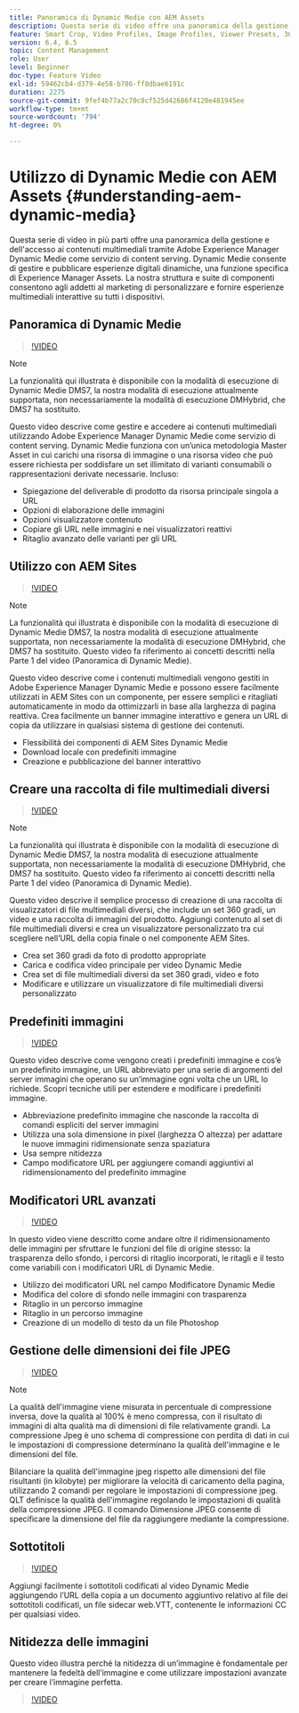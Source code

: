 ```yaml
---
title: Panoramica di Dynamic Medie con AEM Assets
description: Questa serie di video offre una panoramica della gestione e dell’accesso ai contenuti multimediali tramite Adobe Experience Manager Dynamic Medie come servizio di content serving. Dynamic Medie consente di gestire e pubblicare esperienze digitali dinamiche, una funzione specifica di Experience Manager Assets. La nostra struttura e suite di componenti consentono agli addetti al marketing di personalizzare e fornire esperienze multimediali interattive su tutti i dispositivi.
feature: Smart Crop, Video Profiles, Image Profiles, Viewer Presets, 360 VR Video, Image Sets, Spin Sets
version: 6.4, 6.5
topic: Content Management
role: User
level: Beginner
doc-type: Feature Video
exl-id: 59462cb4-d379-4e58-b786-ff8dbae6191c
duration: 2275
source-git-commit: 9fef4b77a2c70c8cf525d42686f4120e481945ee
workflow-type: tm+mt
source-wordcount: '794'
ht-degree: 0%

---
```


# Utilizzo di Dynamic Medie con AEM Assets {#understanding-aem-dynamic-media}

Questa serie di video in più parti offre una panoramica della gestione e dell&#39;accesso ai contenuti multimediali tramite Adobe Experience Manager Dynamic Medie come servizio di content serving. Dynamic Medie consente di gestire e pubblicare esperienze digitali dinamiche, una funzione specifica di Experience Manager Assets. La nostra struttura e suite di componenti consentono agli addetti al marketing di personalizzare e fornire esperienze multimediali interattive su tutti i dispositivi.

## Panoramica di Dynamic Medie

>[!VIDEO](https://video.tv.adobe.com/v/27144?quality=12&learn=on)

>[!NOTE]
>
>La funzionalità qui illustrata è disponibile con la modalità di esecuzione di Dynamic Medie DMS7, la nostra modalità di esecuzione attualmente supportata, non necessariamente la modalità di esecuzione DMHybrid, che DMS7 ha sostituito.

Questo video descrive come gestire e accedere ai contenuti multimediali utilizzando Adobe Experience Manager Dynamic Medie come servizio di content serving. Dynamic Medie funziona con un’unica metodologia Master Asset in cui carichi una risorsa di immagine o una risorsa video che può essere richiesta per soddisfare un set illimitato di varianti consumabili o rappresentazioni derivate necessarie. Incluso:

* Spiegazione del deliverable di prodotto da risorsa principale singola a URL
* Opzioni di elaborazione delle immagini
* Opzioni visualizzatore contenuto
* Copiare gli URL nelle immagini e nei visualizzatori reattivi
* Ritaglio avanzato delle varianti per gli URL

## Utilizzo con AEM Sites

>[!VIDEO](https://video.tv.adobe.com/v/27145?quality=12&learn=on)

>[!NOTE]
>
>La funzionalità qui illustrata è disponibile con la modalità di esecuzione di Dynamic Medie DMS7, la nostra modalità di esecuzione attualmente supportata, non necessariamente la modalità di esecuzione DMHybrid, che DMS7 ha sostituito. Questo video fa riferimento ai concetti descritti nella Parte 1 del video (Panoramica di Dynamic Medie).

Questo video descrive come i contenuti multimediali vengono gestiti in Adobe Experience Manager Dynamic Medie e possono essere facilmente utilizzati in AEM Sites con un componente, per essere semplici e ritagliati automaticamente in modo da ottimizzarli in base alla larghezza di pagina reattiva. Crea facilmente un banner immagine interattivo e genera un URL di copia da utilizzare in qualsiasi sistema di gestione dei contenuti.

* Flessibilità dei componenti di AEM Sites Dynamic Medie
* Download locale con predefiniti immagine
* Creazione e pubblicazione del banner interattivo

## Creare una raccolta di file multimediali diversi

>[!VIDEO](https://video.tv.adobe.com/v/27146?quality=12&learn=on)

>[!NOTE]
>
>La funzionalità qui illustrata è disponibile con la modalità di esecuzione di Dynamic Medie DMS7, la nostra modalità di esecuzione attualmente supportata, non necessariamente la modalità di esecuzione DMHybrid, che DMS7 ha sostituito. Questo video fa riferimento ai concetti descritti nella Parte 1 del video (Panoramica di Dynamic Medie).

Questo video descrive il semplice processo di creazione di una raccolta di visualizzatori di file multimediali diversi, che include un set 360 gradi, un video e una raccolta di immagini del prodotto. Aggiungi contenuto al set di file multimediali diversi e crea un visualizzatore personalizzato tra cui scegliere nell’URL della copia finale o nel componente AEM Sites.

* Crea set 360 gradi da foto di prodotto appropriate
* Carica e codifica video principale per video Dynamic Medie
* Crea set di file multimediali diversi da set 360 gradi, video e foto
* Modificare e utilizzare un visualizzatore di file multimediali diversi personalizzato

## Predefiniti immagini

>[!VIDEO](https://video.tv.adobe.com/v/27320?quality=12&learn=on)

Questo video descrive come vengono creati i predefiniti immagine e cos’è un predefinito immagine, un URL abbreviato per una serie di argomenti del server immagini che operano su un’immagine ogni volta che un URL lo richiede. Scopri tecniche utili per estendere e modificare i predefiniti immagine.

* Abbreviazione predefinito immagine che nasconde la raccolta di comandi espliciti del server immagini
* Utilizza una sola dimensione in pixel (larghezza O altezza) per adattare le nuove immagini ridimensionate senza spaziatura
* Usa sempre nitidezza
* Campo modificatore URL per aggiungere comandi aggiuntivi al ridimensionamento del predefinito immagine

## Modificatori URL avanzati

>[!VIDEO](https://video.tv.adobe.com/v/27319?quality=12&learn=on)

In questo video viene descritto come andare oltre il ridimensionamento delle immagini per sfruttare le funzioni del file di origine stesso: la trasparenza dello sfondo, i percorsi di ritaglio incorporati, le ritagli e il testo come variabili con i modificatori URL di Dynamic Medie.

* Utilizzo dei modificatori URL nel campo Modificatore Dynamic Medie
* Modifica del colore di sfondo nelle immagini con trasparenza
* Ritaglio in un percorso immagine
* Ritaglio in un percorso immagine
* Creazione di un modello di testo da un file Photoshop

## Gestione delle dimensioni dei file JPEG

>[!VIDEO](https://video.tv.adobe.com/v/27404?quality=12&learn=on)


>[!NOTE]
>
>La qualità dell&#39;immagine viene misurata in percentuale di compressione inversa, dove la qualità al 100% è meno compressa, con il risultato di immagini di alta qualità ma di dimensioni di file relativamente grandi. La compressione Jpeg è uno schema di compressione con perdita di dati in cui le impostazioni di compressione determinano la qualità dell&#39;immagine e le dimensioni del file.

Bilanciare la qualità dell&#39;immagine jpeg rispetto alle dimensioni del file risultanti (in kilobyte) per migliorare la velocità di caricamento della pagina, utilizzando 2 comandi per regolare le impostazioni di compressione jpeg. QLT definisce la qualità dell&#39;immagine regolando le impostazioni di qualità della compressione JPEG. Il comando Dimensione JPEG consente di specificare la dimensione del file da raggiungere mediante la compressione.

## Sottotitoli

>[!VIDEO](https://video.tv.adobe.com/v/28074?quality=12&learn=on)

Aggiungi facilmente i sottotitoli codificati al video Dynamic Medie aggiungendo l’URL della copia a un documento aggiuntivo relativo al file dei sottotitoli codificati, un file sidecar web.VTT, contenente le informazioni CC per qualsiasi video.

## Nitidezza delle immagini

Questo video illustra perché la nitidezza di un’immagine è fondamentale per mantenere la fedeltà dell’immagine e come utilizzare impostazioni avanzate per creare l’immagine perfetta.

>[!VIDEO](https://demos-pub.assetsadobe.com/etc/dam/viewers/s7viewers/html5/VideoViewer.html?asset=%2Fcontent%2Fdam%2Fdm-public-facing-upgrade-portal-video%2F04_DynamicImagery_AdvancedSettings_071917_BH.mp4&amp;config=/etc/dam/presets/viewer/Video_social&amp;serverUrl=https%3A%2F%2Fadobedemo62-h.assetsadobe.com%2Fis%2Fimage%2F&amp;contenturl=%2F&amp;config2=/etc/dam/presets/analytics&amp;videoserverurl=https://gateway-na.assetsadobe.com/DMGateway/public/demoCo&amp;posterimage=/content/dam/dm-public-facing-upgrade-portal-video/04_DynamicImagery_AdvancedSettings_071917_BH.mp4)
